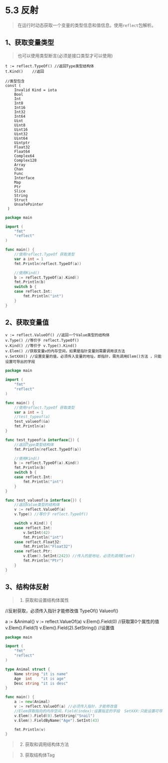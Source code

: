 # 5.3 反射
> 在运行时动态获取一个变量的类型信息和值信息。使用`reflect`包解析。

## 1、获取变量类型
> 也可以使用类型断言(必须是接口类型才可以使用)

    t := reflect.TypeOf() //返回Type类型结构体
    t.Kind()    //返回
    
    //类型包含
    const (
     	Invalid Kind = iota
     	Bool
     	Int
     	Int8
     	Int16
     	Int32
     	Int64
     	Uint
     	Uint8
     	Uint16
     	Uint32
     	Uint64
     	Uintptr
     	Float32
     	Float64
     	Complex64
     	Complex128
     	Array
     	Chan
     	Func
     	Interface
     	Map
     	Ptr
     	Slice
     	String
     	Struct
     	UnsafePointer
     )


```go
package main

import (
	"fmt"
	"reflect"
)

func main() {
	//使用reflect.TypeOf 获取类型
	var a int = 1
	fmt.Println(reflect.TypeOf(a))

	//使用Kind()
	b := reflect.TypeOf(a).Kind()
	fmt.Println(b)
	switch b {
	case reflect.Int:
		fmt.Println("int")
	}
}

```
## 2、获取变量值
 
    v := reflect.ValueOf() //返回一个Value类型的结构体
    v.Type() //等价于 reflect.TypeOf() 
    v.Kind() //等价于 v.Type().Kind()
    v.Elem() //获取变量v的内存空间，如果是指针变量则需要调用该方法
    v.SetXXX() //设置变量的值，必须传入变量的地址，即指针，需先调用Elem()方法 ，只能设置可导出的字段   

```go
package main

import (
	"fmt"
	"reflect"
)

func main() {
	//使用reflect.TypeOf 获取类型
	var a int = 1
	//test_typeof(a)
	test_valueof(&a)
	fmt.Println(a)
}

func test_typeof(a interface{}) {
	//返回Type类型结构体
	fmt.Println(reflect.TypeOf(a))

	//使用Kind()
	b := reflect.TypeOf(a).Kind()
	fmt.Println(b)
	switch b {
	case reflect.Int:
		fmt.Println("int")
	}
}

func test_valueof(a interface{}) {
	//返回Value类型的结构体
	v := reflect.ValueOf(a)
	v.Type() //等价于 reflect.TypeOf()

	switch v.Kind() {
	case reflect.Int:
		v.SetInt(42)
		fmt.Println("int")
	case reflect.Float32:
		fmt.Println("Float32")
	case reflect.Ptr:
		v.Elem().SetInt(2423) //传入的是地址，必须先调用Elem()
		fmt.Println("Ptr")
	}
}
```

## 3、结构体反射
>1) 获取和设置结构体属性

   
   //反射获取，必须传入指针才能修改值
   TypeOf()
   Valueof()
   
   a := &Animal{}
   v := reflect.ValueOf(a)
   v.Elem().Field(0) //获取第0个属性的值
   v.Elem().Field(1)
   v.Elem().Field(2).SetString() //设置值
   
   
```go
package main

import (
	"fmt"
	"reflect"
)

type Animal struct {
	Name string "it is name"
	Age  int    "it is age"
	Desc string "it is desc"
}

func main() {
	a := new(Animal)
	v := reflect.ValueOf(a) //必须传入指针，才能修改值
	//Elem获取指向的内存空间，Field(index):设置指定的字段  SetXXX:只能设置可导出的字段
	v.Elem().Field(0).SetString("Snail")
	v.Elem().FieldByName("Age").SetInt(43)

	fmt.Println(v)
}

```


> 2) 获取和调用结构体方法


> 3) 获取结构体Tag